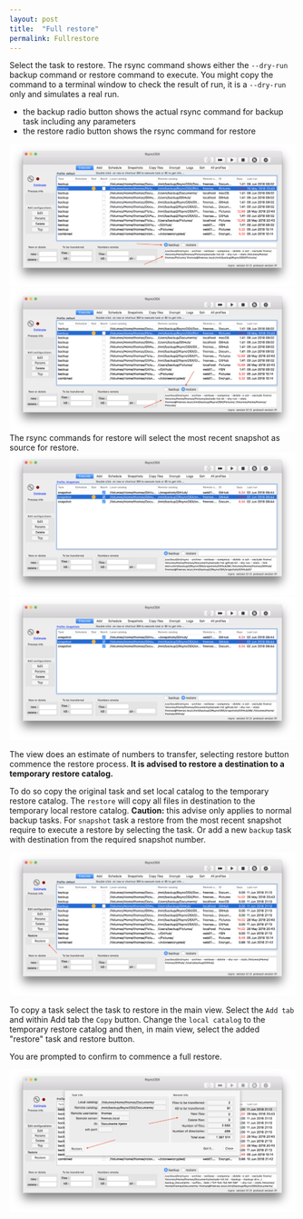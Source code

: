 ```yaml
---
layout: post
title:  "Full restore"
permalink: Fullrestore
---
```


Select the task to restore. The rsync command shows either the `--dry-run` backup command or restore command to execute. You might copy the command to a terminal window to check the result of run, it is a `--dry-run` only and simulates a real run.
- the backup radio button shows the actual rsync command for backup task including any parameters
- the restore radio button shows the rsync command for restore

![](/images/RsyncOSX/master/fullrestore/backup.png)
![](/images/RsyncOSX/master/fullrestore/restore.png)
The rsync commands for restore will select the most recent snapshot as source for restore.
![](/images/RsyncOSX/master/fullrestore/backupsnap.png)
![](/images/RsyncOSX/master/fullrestore/restoresnap.png)

The view does an estimate of numbers to transfer, selecting restore button commence the restore process. **It is advised to restore a destination to a temporary restore catalog.**

To do so copy the original task and set local catalog to the temporary restore catalog. The `restore` will copy all files in destination to the temporary local restore catalog. **Caution:** this advise only applies to normal backup tasks. For `snapshot` task a restore from the most recent snapshot require to execute a restore by selecting the task. Or add a new `backup` task with destination from the required snapshot number.

![](/images/RsyncOSX/master/fullrestore/restore1.png)

To copy a task select the task to restore in the main view. Select the `Add tab` and within Add tab the `Copy` button. Change the `local catalog` to the temporary restore catalog and then, in main view, select the added "restore" task and restore button.

You are prompted to confirm to commence a full restore.

![](/images/RsyncOSX/master/fullrestore/restore2.png)
